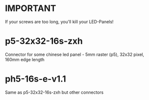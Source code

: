 # IMPORTANT
If your screws are too long, you'll kill your LED-Panels!

# p5-32x32-16s-zxh
Connector for some chinese led panel - 5mm raster (p5), 32x32 pixel, 160mm
edge length

# ph5-16s-e-v1.1
Same as p5-32x32-16s-zxh but other connectors

